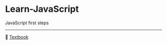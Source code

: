 # Learn-JavaScript
JavaScript first steps
____
:orange_book: [Textbook](http://old.code.mu/books/javascript/)